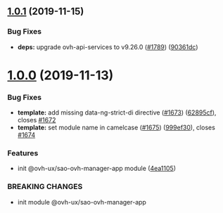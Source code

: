 ## [1.0.1](https://github.com/ovh/manager/compare/@ovh-ux/sao-ovh-manager-app@1.0.0...@ovh-ux/sao-ovh-manager-app@1.0.1) (2019-11-15)


### Bug Fixes

* **deps:** upgrade ovh-api-services to v9.26.0 ([#1789](https://github.com/ovh/manager/issues/1789)) ([90361dc](https://github.com/ovh/manager/commit/90361dc945014853db1cf4535e2d5b89b67efbea))



# [1.0.0](https://github.com/ovh/manager/compare/@ovh-ux/sao-ovh-manager-app@0.0.0...@ovh-ux/sao-ovh-manager-app@1.0.0) (2019-11-13)


### Bug Fixes

* **template:** add missing data-ng-strict-di directive ([#1673](https://github.com/ovh/manager/issues/1673)) ([62895cf](https://github.com/ovh/manager/commit/62895cf87b7acd59c04fbcc13423e741c1b45a44)), closes [#1672](https://github.com/ovh/manager/issues/1672)
* **template:** set module name in camelcase ([#1675](https://github.com/ovh/manager/issues/1675)) ([999ef30](https://github.com/ovh/manager/commit/999ef30f3a2a0b5b21bf4d5b078816246a9c232f)), closes [#1674](https://github.com/ovh/manager/issues/1674)


### Features

* init @ovh-ux/sao-ovh-manager-app module ([4ea1105](https://github.com/ovh/manager/commit/4ea11053d5650d4d84cc25523ed174cf74ef1d67))


### BREAKING CHANGES

* init module @ovh-ux/sao-ovh-manager-app



